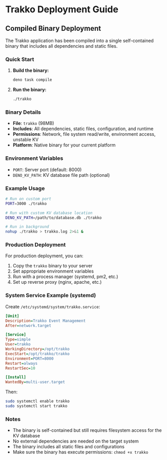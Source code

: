 # Trakko Deployment Guide

## Compiled Binary Deployment

The Trakko application has been compiled into a single self-contained binary
that includes all dependencies and static files.

### Quick Start

1. **Build the binary:**
   ```bash
   deno task compile
   ```

2. **Run the binary:**
   ```bash
   ./trakko
   ```

### Binary Details

- **File**: `trakko` (98MB)
- **Includes**: All dependencies, static files, configuration, and runtime
- **Permissions**: Network, file system read/write, environment access, unstable
  KV
- **Platform**: Native binary for your current platform

### Environment Variables

- `PORT`: Server port (default: 8000)
- `DENO_KV_PATH`: KV database file path (optional)

### Example Usage

```bash
# Run on custom port
PORT=3000 ./trakko

# Run with custom KV database location
DENO_KV_PATH=/path/to/database.db ./trakko

# Run in background
nohup ./trakko > trakko.log 2>&1 &
```

### Production Deployment

For production deployment, you can:

1. Copy the `trakko` binary to your server
2. Set appropriate environment variables
3. Run with a process manager (systemd, pm2, etc.)
4. Set up reverse proxy (nginx, apache, etc.)

### System Service Example (systemd)

Create `/etc/systemd/system/trakko.service`:

```ini
[Unit]
Description=Trakko Event Management
After=network.target

[Service]
Type=simple
User=trakko
WorkingDirectory=/opt/trakko
ExecStart=/opt/trakko/trakko
Environment=PORT=8000
Restart=always
RestartSec=10

[Install]
WantedBy=multi-user.target
```

Then:

```bash
sudo systemctl enable trakko
sudo systemctl start trakko
```

### Notes

- The binary is self-contained but still requires filesystem access for the KV
  database
- No external dependencies are needed on the target system
- The binary includes all static files and configurations
- Make sure the binary has execute permissions: `chmod +x trakko`
